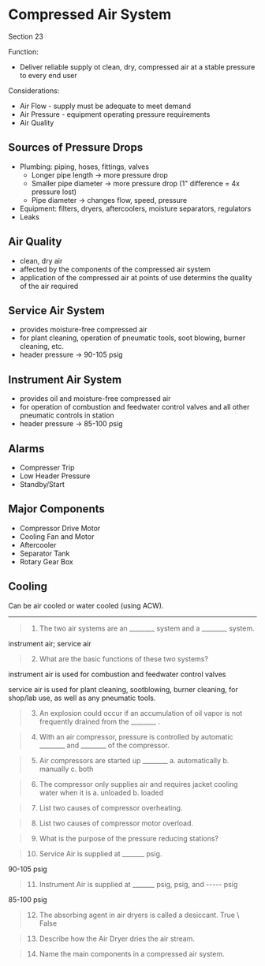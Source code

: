 # Compressed Air System
Section 23

Function:
-	Deliver reliable supply ot clean, dry, compressed air at a stable pressure to every end user

Considerations:
-	Air Flow - supply must be adequate to meet demand
-	Air Pressure - equipment operating pressure requirements
-	Air Quality

## Sources of Pressure Drops
-	Plumbing: piping, hoses, fittings, valves
	-	Longer pipe length -> more pressure drop
	-	Smaller pipe diameter -> more pressure drop (1" difference = 4x pressure lost)
	-	Pipe diameter -> changes flow, speed, pressure
-	Equipment: filters, dryers, aftercoolers, moisture separators, regulators
-	Leaks

## Air Quality
-	clean, dry air
-	affected by the components of the compressed air system
-	application of the compressed air at points of use determins the quality of the air required

## Service Air System
-	provides moisture-free compressed air
-	for plant cleaning, operation of pneumatic tools, soot blowing, burner cleaning, etc.
-	header pressure -> 90-105 psig

## Instrument Air System
-	provides oil and moisture-free compressed air
-	for operation of combustion and feedwater control valves and all other pneumatic controls in station
-	header pressure -> 85-100 psig

## Alarms
-	Compresser Trip
-	Low Header Pressure
-	Standby/Start

## Major Components
-	Compressor Drive Motor
-	Cooling Fan and Motor
-	Aftercooler
-	Separator Tank
-	Rotary Gear Box

## Cooling
Can be air cooled or water cooled (using ACW).

---

>1. The two air systems are an ________ system and a ________ system.

instrument air; service air

>2. What are the basic functions of these two systems? 

instrument air is used for combustion and feedwater control valves

service air is used for plant cleaning, sootblowing, burner cleaning, for shop/lab use, as well as any pneumatic tools.

>3. An explosion could occur if an accumulation of oil vapor is not frequently drained from the ________ .

>4. With an air compressor, pressure is controlled by automatic ________ and ________ of the compressor. 

>5. Air compressors are started up ________
a. automatically
b. manually
c. both

>6. The compressor only supplies air and requires jacket cooling water when it is
a. unloaded
b. loaded

>7. List two causes of compressor overheating.

>8. List two causes of compressor motor overload.

>9. What is the purpose of the pressure reducing stations?

>10. Service Air is supplied at _______ psig.

90-105 psig

>11. Instrument Air is supplied at _______ psig, psig, and ----- psig

85-100 psig

>12. The absorbing agent in air dryers is called a desiccant. True \ False

>13. Describe how the Air Dryer dries the air stream. 

>14. Name the main components in a compressed air system.

